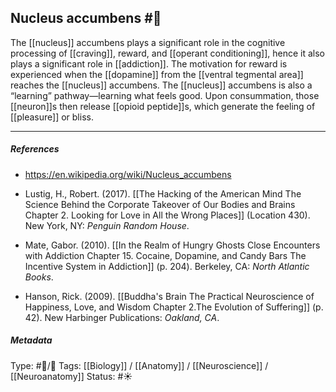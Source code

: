 ## Nucleus accumbens  #🧠 

The [[nucleus]] accumbens plays a significant role in the cognitive processing of [[craving]], reward, and [[operant conditioning]], hence it also plays a significant role in [[addiction]]. The motivation for reward is experienced when the [[dopamine]] from the [[ventral tegmental area]] reaches the [[nucleus]] accumbens. The [[nucleus]] accumbens is also a “learning” pathway—learning what feels good. Upon consummation, those [[neuron]]s then release [[opioid peptide]]s, which generate the feeling of [[pleasure]] or bliss. 

___

##### References

- https://en.wikipedia.org/wiki/Nucleus_accumbens

- Lustig, H., Robert. (2017). [[The Hacking of the American Mind The Science Behind the Corporate Takeover of Our Bodies and Brains Chapter 2. Looking for Love in All the Wrong Places]] (Location 430). New York, NY: _Penguin Random House_.

- Mate, Gabor. (2010). [[In the Realm of Hungry Ghosts Close Encounters with Addiction Chapter 15. Cocaine, Dopamine, and Candy Bars The Incentive System in Addiction]] (p. 204). Berkeley, CA: _North Atlantic Books_.

- Hanson, Rick. (2009). [[Buddha's Brain The Practical Neuroscience of Happiness, Love, and Wisdom Chapter 2.The Evolution of Suffering]] (p. 42). New Harbinger Publications: _Oakland, CA_.

##### Metadata

Type: #🔵/🔵 
Tags: [[Biology]] / [[Anatomy]] / [[Neuroscience]] / [[Neuroanatomy]] 
Status: #☀️ 